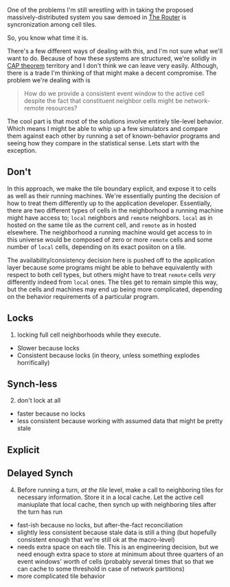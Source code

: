 One of the problems I'm still wrestling with in taking the proposed massively-distributed system you saw demoed in [The Router](TODO) is syncronization among cell tiles.

So, you know what time it is.

There's a few different ways of dealing with this, and I'm not sure what we'll want to do. Because of how these systems are structured, we're solidly in [CAP theorem](TODO) territory and I don't think we can leave very easily. Although, there is a trade I'm thinking of that might make a decent compromise. The problem we're dealing with is

> How do we provide a consistent event window to the active cell despite the fact that constituent neighbor cells might be network-remote resources?

The cool part is that most of the solutions involve entirely tile-level behavior. Which means I might be able to whip up a few simulators and compare them against each other by running a set of known-behavior programs and seeing how they compare in the statistical sense. Lets start with the exception.


## Don't

In this approach, we make the tile boundary explicit, and expose it to cells as well as their running machines. We're essentially punting the decision of how to treat them differently up to the application developer. Essentially, there are two different types of cells in the neighborhood a running machine might have access to; `local` neighbors and `remote` neighbors. `local` as in hosted on the same tile as the current cell, and `remote` as in hosted elsewhere. The neighborhood a running machine would get access to in this universe would be composed of zero or more `remote` cells and some number of `local` cells, depending on its exact posiiton on a tile.

The availability/consistency decision here is pushed off to the application layer because some programs might be able to behave equivalently with respect to both cell types, but others might have to treat `remote` cells _very_ differently indeed from `local` ones. The tiles get to remain simple this way, but the cells and machines may end up being more complicated, depending on the behavior requirements of a particular program.

## Locks

1. locking full cell neighborhoods while they execute.
- Slower because locks
- Consistent because locks (in theory, unless something explodes horrifically)

## Synch-less

2. don't lock at all
- faster because no locks
- less consistent because working with assumed data that might be pretty stale

## Explicit



## Delayed Synch

4. Before running a turn, _at the tile_ level, make a call to neighboring tiles for necessary information. Store it in a local cache. Let the active cell maniuplate that local cache, then synch up with neighboring tiles after the turn has run
- fast-ish because no locks, but after-the-fact reconciliation
- slightly less consistent because stale data is still a thing (but hopefully consistent enough that we're still ok at the macro-level)
- needs extra space on each tile. This is an engineering decision, but we need enough extra space to store at minimum about three quarters of an event windows' worth of cells (probably several times that so that we can cache to some threshold in case of network partitions)
- more complicated tile behavior
